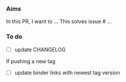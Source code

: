 
### Aims

In this PR, I want to ...
This solves issue # ...

### To do

- [ ] update CHANGELOG

If pushing a new tag
- [ ] update binder links with newest tag version
